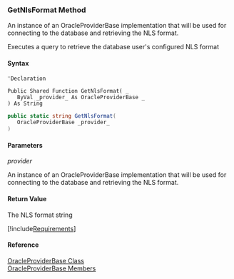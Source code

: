 ﻿### GetNlsFormat Method

An instance of an OracleProviderBase implementation that will be used for connecting to the database and retrieving the NLS format.

Executes a query to retrieve the database user's configured NLS format

#### Syntax

```vbnet
'Declaration

Public Shared Function GetNlsFormat( _
   ByVal _provider_ As OracleProviderBase _
) As String
```

```csharp
public static string GetNlsFormat( 
   OracleProviderBase _provider_
)
```

#### Parameters

_provider_

An instance of an OracleProviderBase implementation that will be used for connecting to the database and retrieving the NLS format.

#### Return Value

The NLS format string

[!include[Requirements](../partials/requirements.md)]

#### Reference

[OracleProviderBase Class](FChoice.Common~FChoice.Common.Data.OracleProviderBase.md)  
[OracleProviderBase Members](FChoice.Common~FChoice.Common.Data.OracleProviderBase_members.md)
